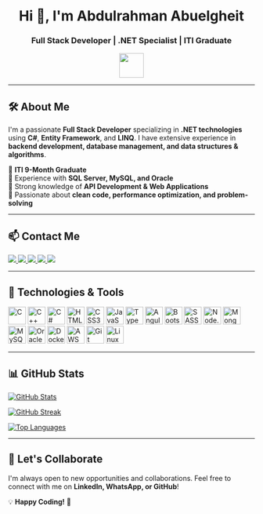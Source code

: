<h1 align="center">Hi 👋, I'm Abdulrahman Abuelgheit</h1>
<h3 align="center">Full Stack Developer | .NET Specialist | ITI Graduate</h3>

<p align="center">
  <img src="https://user-images.githubusercontent.com/18350557/176309783-0785949b-9127-417c-8b55-ab5a4333674e.gif" width="50">
</p>

---

## 🛠 About Me

I'm a passionate **Full Stack Developer** specializing in **.NET technologies** using **C#**, **Entity Framework**, and **LINQ**. I have extensive experience in **backend development, database management, and data structures & algorithms**.

🔹 **ITI 9-Month Graduate**  
🔹 Experience with **SQL Server, MySQL, and Oracle**  
🔹 Strong knowledge of **API Development & Web Applications**  
🔹 Passionate about **clean code, performance optimization, and problem-solving**  

---

## 📫 Contact Me  

<p align="left">
  <a href="mailto:abdulrahmanabuelgheit5@gmail.com">
    <img src="https://img.shields.io/badge/Gmail-D14836?style=for-the-badge&logo=gmail&logoColor=white">
  </a>
  <a href="https://wa.me/201117546522">
    <img src="https://img.shields.io/badge/WhatsApp-25D366?style=for-the-badge&logo=whatsapp&logoColor=white">
  </a>
  <a href="https://github.com/AbdulrahmanAbuelgheit">
    <img src="https://img.shields.io/badge/GitHub-181717?style=for-the-badge&logo=github&logoColor=white">
  </a>
  <a href="https://www.linkedin.com/in/your-linkedin-profile">
    <img src="https://img.shields.io/badge/LinkedIn-0A66C2?style=for-the-badge&logo=linkedin&logoColor=white">
  </a>
  <a href="https://www.facebook.com/your-facebook-profile">
    <img src="https://img.shields.io/badge/Facebook-1877F2?style=for-the-badge&logo=facebook&logoColor=white">
  </a>
</p>

---

## 🚀 Technologies & Tools  

<p align="left">
  <img src="https://raw.githubusercontent.com/danielcranney/readme-generator/main/public/icons/skills/c-colored.svg" width="36" height="36" alt="C"/>
  <img src="https://raw.githubusercontent.com/danielcranney/readme-generator/main/public/icons/skills/cplusplus-colored.svg" width="36" height="36" alt="C++"/>
  <img src="https://raw.githubusercontent.com/danielcranney/readme-generator/main/public/icons/skills/csharp-colored.svg" width="36" height="36" alt="C#"/>
  <img src="https://raw.githubusercontent.com/danielcranney/readme-generator/main/public/icons/skills/html5-colored.svg" width="36" height="36" alt="HTML5"/>
  <img src="https://raw.githubusercontent.com/danielcranney/readme-generator/main/public/icons/skills/css3-colored.svg" width="36" height="36" alt="CSS3"/>
  <img src="https://raw.githubusercontent.com/danielcranney/readme-generator/main/public/icons/skills/javascript-colored.svg" width="36" height="36" alt="JavaScript"/>
  <img src="https://raw.githubusercontent.com/danielcranney/readme-generator/main/public/icons/skills/typescript-colored.svg" width="36" height="36" alt="TypeScript"/>
  <img src="https://raw.githubusercontent.com/danielcranney/readme-generator/main/public/icons/skills/angularjs-colored.svg" width="36" height="36" alt="Angular"/>
  <img src="https://raw.githubusercontent.com/danielcranney/readme-generator/main/public/icons/skills/bootstrap-colored.svg" width="36" height="36" alt="Bootstrap"/>
  <img src="https://raw.githubusercontent.com/danielcranney/readme-generator/main/public/icons/skills/sass-colored.svg" width="36" height="36" alt="SASS"/>
  <img src="https://raw.githubusercontent.com/danielcranney/readme-generator/main/public/icons/skills/nodejs-colored.svg" width="36" height="36" alt="Node.js"/>
  <img src="https://raw.githubusercontent.com/danielcranney/readme-generator/main/public/icons/skills/mongodb-colored.svg" width="36" height="36" alt="MongoDB"/>
  <img src="https://raw.githubusercontent.com/danielcranney/readme-generator/main/public/icons/skills/mysql-colored.svg" width="36" height="36" alt="MySQL"/>
  <img src="https://raw.githubusercontent.com/danielcranney/readme-generator/main/public/icons/skills/oracle-colored.svg" width="36" height="36" alt="Oracle"/>
  <img src="https://raw.githubusercontent.com/danielcranney/readme-generator/main/public/icons/skills/docker-colored.svg" width="36" height="36" alt="Docker"/>
  <img src="https://raw.githubusercontent.com/danielcranney/readme-generator/main/public/icons/skills/aws-colored.svg" width="36" height="36" alt="AWS"/>
  <img src="https://raw.githubusercontent.com/danielcranney/readme-generator/main/public/icons/skills/git-colored.svg" width="36" height="36" alt="Git"/>
  <img src="https://raw.githubusercontent.com/danielcranney/readme-generator/main/public/icons/skills/linux-colored.svg" width="36" height="36" alt="Linux"/>
</p>

---

## 📊 GitHub Stats  

<p align="left">
  <a href="https://github.com/AbdulrahmanAbuelgheit">
    <img src="https://github-readme-stats.vercel.app/api?username=AbdulrahmanAbuelgheit&show_icons=true&count_private=true&title_color=0891b2&text_color=ffffff&icon_color=0891b2&bg_color=1c1917&hide_border=true" alt="GitHub Stats">
  </a>
</p>

<p align="left">
  <a href="https://github.com/AbdulrahmanAbuelgheit">
    <img src="https://github-readme-streak-stats.herokuapp.com/?user=AbdulrahmanAbuelgheit&stroke=ffffff&background=1c1917&ring=0891b2&fire=0891b2&currStreakNum=ffffff&currStreakLabel=0891b2&sideNums=ffffff&sideLabels=ffffff&dates=ffffff&hide_border=true" alt="GitHub Streak">
  </a>
</p>

<p align="left">
  <a href="https://github.com/AbdulrahmanAbuelgheit">
    <img src="https://github-readme-stats.vercel.app/api/top-langs/?username=AbdulrahmanAbuelgheit&langs_count=10&title_color=0891b2&text_color=ffffff&icon_color=0891b2&bg_color=1c1917&hide_border=true" alt="Top Languages">
  </a>
</p>

---

## 🤝 Let's Collaborate  

I'm always open to new opportunities and collaborations. Feel free to connect with me on **LinkedIn, WhatsApp, or GitHub**!  

💡 **Happy Coding!** 🚀
